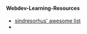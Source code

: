 #### Webdev-Learning-Resources

* [sindresorhus' awesome list](https://github.com/sindresorhus/awesome)
* 


